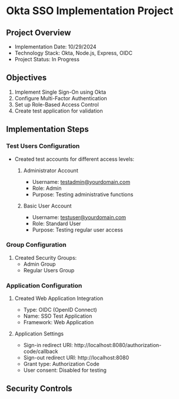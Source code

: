 # Okta SSO Implementation Project

## Project Overview
- Implementation Date: 10/29/2024
- Technology Stack: Okta, Node.js, Express, OIDC
- Project Status: In Progress

## Objectives
1. Implement Single Sign-On using Okta
2. Configure Multi-Factor Authentication
3. Set up Role-Based Access Control
4. Create test application for validation

## Implementation Steps
### Test Users Configuration
- Created test accounts for different access levels:
  1. Administrator Account
     - Username: testadmin@yourdomain.com
     - Role: Admin
     - Purpose: Testing administrative functions
  
  2. Basic User Account
     - Username: testuser@yourdomain.com
     - Role: Standard User
     - Purpose: Testing regular user access

### Group Configuration
1. Created Security Groups:
   - Admin Group
   - Regular Users Group

### Application Configuration
1. Created Web Application Integration
   - Type: OIDC (OpenID Connect)
   - Name: SSO Test Application
   - Framework: Web Application

2. Application Settings
   - Sign-in redirect URI: http://localhost:8080/authorization-code/callback
   - Sign-out redirect URI: http://localhost:8080
   - Grant type: Authorization Code
   - User consent: Disabled for testing

## Security Controls
